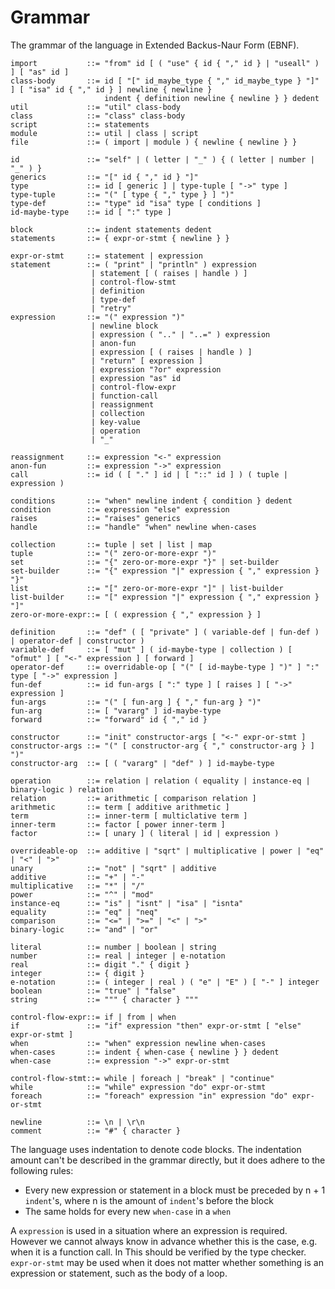 # Grammar

The grammar of the language in Extended Backus-Naur Form (EBNF).

    import           ::= "from" id [ ( "use" { id { "," id } | "useall" ) ] [ "as" id ]
    class-body       ::= id [ "[" id_maybe_type { "," id_maybe_type } "]" ] [ "isa" id { "," id } ] newline { newline }
                         indent { definition newline { newline } } dedent
    util             ::= "util" class-body
    class            ::= "class" class-body
    script           ::= statements
    module           ::= util | class | script
    file             ::= ( import | module ) { newline { newline } }
    
    id               ::= "self" | ( letter | "_" ) { ( letter | number | "_" ) }
    generics         ::= "[" id { "," id } "]"
    type             ::= id [ generic ] | type-tuple [ "->" type ]
    type-tuple       ::= "(" [ type { "," type } ] ")" 
    type-def         ::= "type" id "isa" type [ conditions ]
    id-maybe-type    ::= id [ ":" type ]
    
    block            ::= indent statements dedent
    statements       ::= { expr-or-stmt { newline } }
    
    expr-or-stmt     ::= statement | expression
    statement        ::= ( "print" | "println" ) expression 
                      | statement [ ( raises | handle ) ]
                      | control-flow-stmt
                      | definition
                      | type-def
                      | "retry"
    expression       ::= "(" expression ")" 
                      | newline block
                      | expression ( ".." | "..=" ) expression
                      | anon-fun
                      | expression [ ( raises | handle ) ]
                      | "return" [ expression ]
                      | expression "?or" expression
                      | expression "as" id 
                      | control-flow-expr 
                      | function-call
                      | reassignment
                      | collection
                      | key-value
                      | operation
                      | "_"
                     
    reassignment     ::= expression "<-" expression
    anon-fun         ::= expression "->" expression
    call             ::= id ( [ "." ] id | [ "::" id ] ) ( tuple | expression )
    
    conditions       ::= "when" newline indent { condition } dedent
    condition        ::= expression "else" expression
    raises           ::= "raises" generics
    handle           ::= "handle" "when" newline when-cases
    
    collection       ::= tuple | set | list | map
    tuple            ::= "(" zero-or-more-expr ")"
    set              ::= "{" zero-or-more-expr "}" | set-builder
    set-builder      ::= "{" expression "|" expression { "," expression } "}"
    list             ::= "[" zero-or-more-expr "]" | list-builder
    list-builder     ::= "[" expression "|" expression { "," expression } "]"
    zero-or-more-expr::= [ ( expression { "," expression } ]
    
    definition       ::= "def" ( [ "private" ] ( variable-def | fun-def ) | operator-def | constructor )
    variable-def     ::= [ "mut" ] ( id-maybe-type | collection ) [ "ofmut" ] [ "<-" expression ] [ forward ]
    operator-def     ::= overridable-op [ "(" [ id-maybe-type ] ")" ] ":" type [ "->" expression ]
    fun-def          ::= id fun-args [ ":" type ] [ raises ] [ "->" expression ]
    fun-args         ::= "(" [ fun-arg ] { "," fun-arg } ")"
    fun-arg          ::= [ "vararg" ] id-maybe-type
    forward          ::= "forward" id { "," id }

    constructor      ::= "init" constructor-args [ "<-" expr-or-stmt ]
    constructor-args ::= "(" [ constructor-arg { "," constructor-arg } ] ")"
    constructor-arg  ::= [ ( "vararg" | "def" ) ] id-maybe-type
    
    operation        ::= relation | relation ( equality | instance-eq | binary-logic ) relation
    relation         ::= arithmetic [ comparison relation ]
    arithmetic       ::= term [ additive arithmetic ]
    term             ::= inner-term [ multiclative term ]
    inner-term       ::= factor [ power inner-term ]
    factor           ::= [ unary ] ( literal | id | expression )
    
    overrideable-op  ::= additive | "sqrt" | multiplicative | power | "eq" | "<" | ">"
    unary            ::= "not" | "sqrt" | additive 
    additive         ::= "+" | "-"
    multiplicative   ::= "*" | "/"
    power            ::= "^" | "mod"
    instance-eq      ::= "is" | "isnt" | "isa" | "isnta"
    equality         ::= "eq" | "neq"
    comparison       ::= "<=" | ">=" | "<" | ">"
    binary-logic     ::= "and" | "or"
    
    literal          ::= number | boolean | string
    number           ::= real | integer | e-notation
    real             ::= digit "." { digit }
    integer          ::= { digit }
    e-notation       ::= ( integer | real ) ( "e" | "E" ) [ "-" ] integer
    boolean          ::= "true" | "false"
    string           ::= """ { character } """
                                     
    control-flow-expr::= if | from | when
    if               ::= "if" expression "then" expr-or-stmt [ "else" expr-or-stmt ]
    when             ::= "when" expression newline when-cases
    when-cases       ::= indent { when-case { newline } } dedent
    when-case        ::= expression "->" expr-or-stmt
    
    control-flow-stmt::= while | foreach | "break" | "continue"
    while            ::= "while" expression "do" expr-or-stmt
    foreach          ::= "foreach" expression "in" expression "do" expr-or-stmt
    
    newline          ::= \n | \r\n
    comment          ::= "#" { character }

The language uses indentation to denote code blocks. The indentation amount can't be described in the grammar directly, 
but it does adhere to the following rules:

* Every new expression or statement in a block must be preceded by n + 1 `indent`'s, where n is the amount of 
  `indent`'s before the block
* The same holds for every new `when-case` in a `when`

A `expression` is used in a situation where an expression is required. However we cannot always know in advance whether
this is the case, e.g. when it is a function call. In This should be verified by the type checker.
`expr-or-stmt` may be used when it does not matter whether something is an expression or statement, such as the body of
a loop.
               